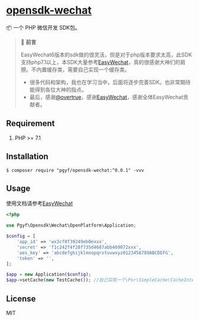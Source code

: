 <h1 align="left"><a href="">opensdk-wechat</a></h1>

📦 一个 PHP 微信开发 SDK包。

> 📣 **前言**
>
>   EasyWechat6版本的sdk做的很灵活，但是对于php版本要求太高，此SDK支持php7.1以上，本SDK大量参考[EasyWechat](https://www.easywechat.com/)，真的很感谢大神们的肩膀。不内置缓存类，需要自己实现一个缓存类。
> - 很多代码和架构，我也在学习当中，后面将逐步完善SDK。也非常期待能得到各位大神的指点。
> - 最后，感谢[@overtrue](https://github.com/overtrue)，感谢[EasyWechat](https://github.com/w7corp/easywechat)，感谢全体EasyWechat贡献者。

## Requirement

1. PHP >= 7.1

## Installation

```shell
$ composer require "pgyf/opensdk-wechat:^0.0.1" -vvv
```

## Usage

使用文档请参考[EasyWechat](https://easywechat.com/6.x/)

```php
<?php

use Pgyf\Opensdk\Wechat\OpenPlatform\Application;

$config = [
    'app_id' => 'wx3cf0f39249eb0exxx',
    'secret' => 'f1c242f4f28f735d4687abb469072xxx',
    'aes_key' => 'abcdefghijklmnopqrstuvwxyz0123456789ABCDEFG',
    'token' => '',
];

$app = new Application($config);
$app->setCache(new TestCache()); //自己实现一个\Psr\SimpleCache\CacheInterface接口的缓存类

```

## License

MIT